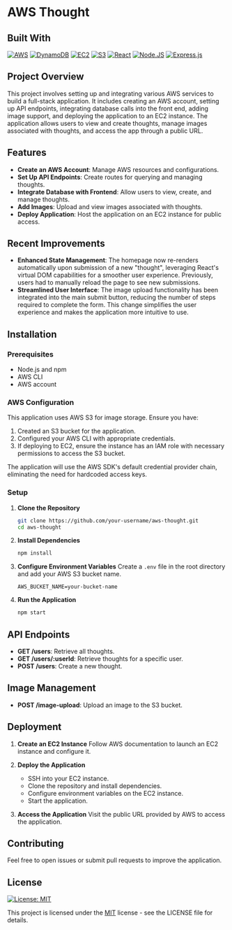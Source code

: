 # AWS Thought

## Built With
[![AWS](https://img.shields.io/badge/Amazon%20Web%20Services-232F3E.svg?style=for-the-badge&logo=Amazon-Web-Services&logoColor=white)](https://aws.amazon.com/)
[![DynamoDB](https://img.shields.io/badge/Amazon%20DynamoDB-4053D6.svg?style=for-the-badge&logo=Amazon-DynamoDB&logoColor=white)](https://aws.amazon.com/dynamodb/)
[![EC2](https://img.shields.io/badge/Amazon%20EC2-FF9900.svg?style=for-the-badge&logo=Amazon-EC2&logoColor=white)](https://aws.amazon.com/ec2/)
[![S3](https://img.shields.io/badge/Amazon%20S3-569A31.svg?style=for-the-badge&logo=Amazon-S3&logoColor=white)](https://aws.amazon.com/s3/)
[![React](https://img.shields.io/badge/react-%2320232a.svg?style=for-the-badge&logo=react&logoColor=%2361DAFB)](https://react.dev/)
[![Node.JS](https://img.shields.io/badge/Node.js-339933?style=for-the-badge&logo=nodedotjs&logoColor=white)](https://nodejs.org/en)
[![Express.js](https://img.shields.io/badge/express.js-%23404d59.svg?style=for-the-badge&logo=express&logoColor=%2361DAFB)](https://expressjs.com/)

## Project Overview
This project involves setting up and integrating various AWS services to build a full-stack application. It includes creating an AWS account, setting up API endpoints, integrating database calls into the front end, adding image support, and deploying the application to an EC2 instance. The application allows users to view and create thoughts, manage images associated with thoughts, and access the app through a public URL.

## Features
* **Create an AWS Account**: Manage AWS resources and configurations.
* **Set Up API Endpoints**: Create routes for querying and managing thoughts.
* **Integrate Database with Frontend**: Allow users to view, create, and manage thoughts.
* **Add Images**: Upload and view images associated with thoughts.
* **Deploy Application**: Host the application on an EC2 instance for public access.

## Recent Improvements
* **Enhanced State Management**: The homepage now re-renders automatically upon submission of a new "thought", leveraging React's virtual DOM capabilities for a smoother user experience. Previously, users had to manually reload the page to see new submissions.
* **Streamlined User Interface**: The image upload functionality has been integrated into the main submit button, reducing the number of steps required to complete the form. This change simplifies the user experience and makes the application more intuitive to use.

## Installation

### Prerequisites
* Node.js and npm
* AWS CLI
* AWS account

### AWS Configuration
This application uses AWS S3 for image storage. Ensure you have:

1. Created an S3 bucket for the application.
2. Configured your AWS CLI with appropriate credentials.
3. If deploying to EC2, ensure the instance has an IAM role with necessary permissions to access the S3 bucket.

The application will use the AWS SDK's default credential provider chain, eliminating the need for hardcoded access keys.

### Setup
1. **Clone the Repository**
   ```bash
   git clone https://github.com/your-username/aws-thought.git
   cd aws-thought
   ```

2. **Install Dependencies**
   ```bash
   npm install
   ```

3. **Configure Environment Variables**
   Create a `.env` file in the root directory and add your AWS S3 bucket name.
   ```
   AWS_BUCKET_NAME=your-bucket-name
   ```

4. **Run the Application**
   ```bash
   npm start
   ```

## API Endpoints
* **GET /users**: Retrieve all thoughts.
* **GET /users/:userId**: Retrieve thoughts for a specific user.
* **POST /users**: Create a new thought.

## Image Management
* **POST /image-upload**: Upload an image to the S3 bucket.

## Deployment
1. **Create an EC2 Instance**
   Follow AWS documentation to launch an EC2 instance and configure it.

2. **Deploy the Application**
   * SSH into your EC2 instance.
   * Clone the repository and install dependencies.
   * Configure environment variables on the EC2 instance.
   * Start the application.

3. **Access the Application**
   Visit the public URL provided by AWS to access the application.

## Contributing
Feel free to open issues or submit pull requests to improve the application.

## License
[![License: MIT](https://img.shields.io/badge/License-MIT-blue.svg?style=for-the-badge&logo=mit)](https://opensource.org/licenses/MIT)

This project is licensed under the [MIT](https://opensource.org/licenses/MIT) license - see the LICENSE file for details.